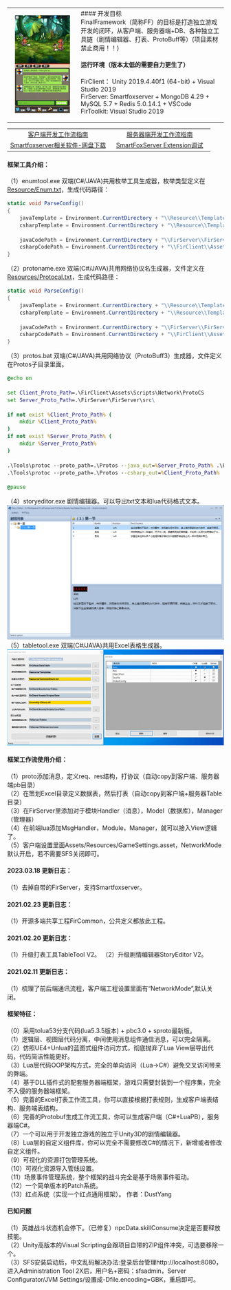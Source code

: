 <table>
	<tbody>
	<tr>
	<td align="center" width="150px"><img src="Screenshot/screenshot.jpg" width="128"/></td>
	<td>
#### 开发目标 <br/>
FinalFramework（简称FF）的目标是打造独立游戏开发的闭环，从客户端、服务器端+DB、各种独立工具链（剧情编辑器、打表、ProtoBuff等）(项目素材禁止商用！！)

	
#### 运行环境（版本太低的需要自力更生了）<br/>
FirClient： Unity 2019.4.40f1 (64-bit) + Visual Studio 2019  <br/>
FirServer:  Smartfoxserver + MongoDB 4.29 + MySQL 5.7 + Redis 5.0.14.1 + VSCode  <br/>
FirToolkit: Visual Studio 2019 
	</td>
	</tr>
	</tbody>
</table>

<table align="center">
<tbody>
	<tr>
		<td align="center" width="50%"><a href="FirClient/README.md">客户端开发工作流指南</a></td>
		<td align="center" width="50%"><a href="FirServer/README.md">服务器端开发工作流指南</a></td>
	</tr>
	<tr>
		<td align="center" width="50%"><a href="https://pan.baidu.com/s/1U7jD7KyJwNajkspYW7F5uw?pwd=bpkb">Smartfoxserver相关软件-网盘下载</a></td>
		<td align="center" width="50%"><a href="https://www.cnblogs.com/code-boy/p/4883402.html">SmartFoxServer Extension调试</a></td>
	</tr>
</tbody>
</table>


#### 框架工具介绍：
（1）enumtool.exe 双端(C#/JAVA)共用枚举工具生成器，枚举类型定义在<a href="Resource/Enum.txt">Resource/Enum.txt</a>，生成代码路径：<br/>
```csharp
static void ParseConfig()
{
	javaTemplate = Environment.CurrentDirectory + "\\Resource\\Templates\\JavaEnum.txt";
	csharpTemplate = Environment.CurrentDirectory + "\\Resource\\Templates\\C#Enum.txt";

	javaCodePath = Environment.CurrentDirectory + "\\FirServer\\FirServer\\src\\com\\tables\\enums";
	csharpCodePath = Environment.CurrentDirectory + "\\FirClient\\Assets\\Scripts\\Data\\Enums";
}
```
（2）protoname.exe 双端(C#/JAVA)共用网络协议名生成器，文件定义在<a href="Resource/Protocal.txt">Resources/Protocal.txt</a>，生成代码路径：<br/>
```csharp
static void ParseConfig()
{
	javaTemplate = Environment.CurrentDirectory + "\\Resource\\Templates\\JavaProtocal.txt";
	csharpTemplate = Environment.CurrentDirectory + "\\Resource\\Templates\\C#Protocal.txt";

	javaCodePath = Environment.CurrentDirectory + "\\FirServer\\FirServer\\src\\com\\common\\Protocal.java";
	csharpCodePath = Environment.CurrentDirectory + "\\FirClient\\Assets\\Scripts\\Network\\Protocal.cs";
}
```
（3）protos.bat 双端(C#/JAVA)共用网络协议（ProtoBuff3）生成器，文件定义在Protos子目录里面。<br/>
```bat
@echo on

set Client_Proto_Path=.\FirClient\Assets\Scripts\Network\ProtoCS
set Server_Proto_Path=.\FirServer\FirServer\src\

if not exist %Client_Proto_Path% (
	mkdir %Client_Proto_Path%
)
if not exist %Server_Proto_Path% (
	mkdir %Server_Proto_Path% 
)

.\Tools\protoc --proto_path=.\Protos --java_out=%Server_Proto_Path% .\Protos\*.proto
.\Tools\protoc --proto_path=.\Protos --csharp_out=%Client_Proto_Path% .\Protos\*.proto

@pause
```
（4）storyeditor.exe 剧情编辑器。可以导出txt文本和lua代码格式文本。<br/>
<img src="Screenshot/storyeditor.png" />
（5）tabletool.exe 双端(C#/JAVA)共用Excel表格生成器。<br/>
<img src="Screenshot/tabletool.png" />

#### 框架工作流使用介绍：	
（1）proto添加消息，定义req、res结构，打协议（自动copy到客户端、服务器端pb目录） <br/> 
（2）在策划Excel目录定义数据表，然后打表（自动copy到客户端+服务器Table目录） <br/> 
（3）在FirServer里添加对于模块Handler（消息），Model（数据库），Manager（管理器） <br/> 
（4）在前端lua添加MsgHandler，Module，Manager，就可以接入View逻辑了。<br/>
（5）客户端设置里面Assets/Resources/GameSettings.asset，NetworkMode默认开启，若不需要SFS关闭即可。<br/>


#### 2023.03.18 更新日志：
（1）去掉自带的FirServer，支持Smartfoxserver。

#### 2021.02.23 更新日志：
（1）开源多端共享工程FirCommon，公共定义都放此工程。

#### 2021.02.20 更新日志：
（1）升级打表工具TableTool V2。
（2）升级剧情编辑器StoryEditor V2。 

#### 2021.02.11 更新日志：
（1）梳理了前后端通讯流程，客户端工程设置里面有“NetworkMode”,默认关闭。 

#### 框架特征：
（0）采用tolua53分支代码(lua5.3.5版本) + pbc3.0 + sproto最新版。    
（1）逻辑层、视图层代码分离，中间使用消息组件通信消息，可以完全隔离。  
（2）仿照UE4+Unlua的蓝图式组件访问方式，彻底抛弃了Lua View层导出代码，代码简洁性能更好。  
（3）Lua层代码OOP架构方式，完全的单向访问（Lua->C#）避免交叉访问带来的弊端。  
（4）基于DLL插件式的配套服务器端框架，游戏只需要封装到一个程序集，完全不入侵的服务器端框架。  
（5）完善的Excel打表工作流工具，你可以直接根据打表规则，生成客户端表结构、服务端表结构。  
（6）完善的Protobuf生成工作流工具，你可以生成客户端（C#+LuaPB），服务器端C#。  
（7）一个可以用于开发独立游戏的独立于Unity3D的剧情编辑器。  
（8）Lua层的自定义组件库，你可以完全不需要修改C#的情况下，新增或者修改自定义组件。  
（9）可视化的资源打包管理系统。  
（10）可视化资源导入管线设置。  
（11）场景事件管理系统，整个框架的战斗完全是基于场景事件驱动。  
（12）一个简单版本的Patch系统。  
（13）红点系统（实现一个红点通用框架）。  作者：DustYang

#### 已知问题
（1）英雄战斗状态机会停下。（已修复）npcData.skillConsume决定是否要释放技能。  <br/>
（2）Unity高版本的Visual Scripting会跟项目自带的ZIP组件冲突，可选要移除一个。<br/>
（3）SFS安装启动后，中文乱码解决办法:登录后台管理http://localhost:8080，进入Administration Tool 2X后，用户名+密码：sfsadmin，Server Configurator/JVM Settings/设置成-Dfile.encoding=GBK，重启即可。<br/>
